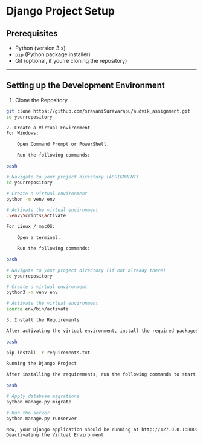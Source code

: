# Django Project Setup

## Prerequisites

- Python (version 3.x)
- `pip` (Python package installer)
- Git (optional, if you're cloning the repository)

---
## Setting up the Development Environment

1. Clone the Repository 

```bash
git clone https://github.com/sravaniSuravarapu/audvik_assignment.git
cd yourrepository

2. Create a Virtual Environment
For Windows:

    Open Command Prompt or PowerShell.

    Run the following commands:

bash

# Navigate to your project directory (ASSIGNMENT)
cd yourrepository

# Create a virtual environment
python -m venv env

# Activate the virtual environment
.\env\Scripts\activate

For Linux / macOS:

    Open a terminal.

    Run the following commands:

bash

# Navigate to your project directory (if not already there)
cd yourrepository

# Create a virtual environment
python3 -m venv env

# Activate the virtual environment
source env/bin/activate

3. Install the Requirements

After activating the virtual environment, install the required packages using pip:

bash

pip install -r requirements.txt

Running the Django Project

After installing the requirements, run the following commands to start the Django development server:

bash

# Apply database migrations
python manage.py migrate

# Run the server
python manage.py runserver

Now, your Django application should be running at http://127.0.0.1:8000/!
Deactivating the Virtual Environment





